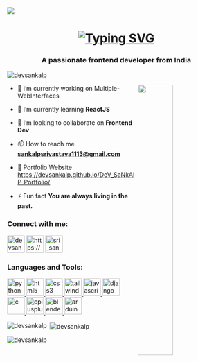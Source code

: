 <img align="center" src="https://drive.google.com/uc?id=1etA3cxP0eAP-UjnPqCEpsNM4LerNeYrh">
<h1 align="center"><a href="https://git.io/typing-svg"><img src="https://readme-typing-svg.demolab.com?font=Fira+Code&pause=2000&color=FFFFFF&center=true&width=435&lines=Hi+%F0%9F%91%8B%2C+I'm+Sankalp+Srivastava" alt="Typing SVG" /></a></h1>
<h3 align="center">A passionate frontend developer from India</h3>

<p align="left"> <img src="https://komarev.com/ghpvc/?username=devsankalp&label=Profile%20views&color=0e75b6&style=flat" alt="devsankalp" /> </p>
<img align="right" width="40%" src="https://www.lambdatest.com/resources/images/news24.gif">

- 🔭 I’m currently working on Multiple-WebInterfaces

- 🌱 I’m currently learning **ReactJS**

- 👯 I’m looking to collaborate on **Frontend Dev**

- 📫 How to reach me **sankalpsrivastava1113@gmail.com**

- 👯 Portfolio Website https://devsankalp.github.io/DeV_SaNkAlP-Portfolio/

- ⚡ Fun fact **You are always living in the past.**

<h3 align="left">Connect with me:</h3>
<p align="left">
<a href="https://codepen.io/devsankalp" target="blank"><img align="center" src="https://img.icons8.com/external-tal-revivo-tritone-tal-revivo/128/null/external-codepen-an-online-community-for-testing-and-showcasing-code-snippets-logo-tritone-tal-revivo.png" alt="devsankalp" height="40" width="40" /></a>
<a href="https://www.linkedin.com/in/sankalp-srivastava-4b76a622b/" target="blank"><img align="center" src="https://img.icons8.com/color/48/null/linkedin-circled--v1.png" alt="https://www.linkedin.com/in/sankalp-srivastava-4b76a622b/" height="40" width="40" /></a>
<a href="https://instagram.com/sri_sankalp.13" target="blank"><img align="center" src="https://img.icons8.com/fluency/48/null/instagram-new.png" alt="sri_sankalp.13" height="40" width="40" /></a>
</p>

<h3 align="left">Languages and Tools:</h3>
<p align="left"><a href="https://www.python.org" target="_blank" rel="noreferrer"> <img src="https://img.icons8.com/color/48/null/python--v1.png" alt="python" width="40" height="40" /> </a> 
<a href="https://www.w3.org/html/" target="_blank" rel="noreferrer"> <img src="https://img.icons8.com/color/144/null/html-5--v1.png" alt="html5" width="40" height="40" /> </a> 
<a href="https://www.w3schools.com/css/" target="_blank" rel="noreferrer"> <img src="https://img.icons8.com/color/144/null/css3.png" alt="css3" width="40" height="40" /> </a> 
<a href="https://tailwindcss.com/" target="_blank" rel="noreferrer"> <img src="https://www.vectorlogo.zone/logos/tailwindcss/tailwindcss-icon.svg" alt="tailwind" width="40" height="40" /> </a>
<a href="https://developer.mozilla.org/en-US/docs/Web/JavaScript" target="_blank" rel="noreferrer"> <img src="https://img.icons8.com/color/144/null/javascript--v1.png" alt="javascript" width="40" height="40" /> </a> 
<a href="https://www.djangoproject.com/" target="_blank" rel="noreferrer"> <img src="https://cdn.worldvectorlogo.com/logos/django.svg" alt="django" width="40" height="40"/> </a>
<a href="https://www.cprogramming.com/" target="_blank" rel="noreferrer"> <img src="https://img.icons8.com/color/144/null/c-programming.png" alt="c" width="40" height="40" /> </a>
<a href="https://www.w3schools.com/cpp/" target="_blank" rel="noreferrer"> <img src="https://img.icons8.com/color/144/null/c-plus-plus-logo.png" alt="cplusplus" width="40" height="40" /> </a> 
<a href="https://www.blender.org/" target="_blank" rel="noreferrer"> <img src="https://img.icons8.com/bubbles/200/null/blender-3d.png" alt="blender" width="40" height="40" /> </a>
<a href="https://www.arduino.cc/" target="_blank" rel="noreferrer"> <img src="https://cdn.worldvectorlogo.com/logos/arduino-1.svg" alt="arduino" width="40" height="40" /> </a>  </p>

<p><img align="left" src="https://github-readme-stats.vercel.app/api/top-langs?username=devsankalp&show_icons=true&locale=en&layout=compact" alt="devsankalp" /></p>

<p>&nbsp;<img align="center" src="https://github-readme-stats.vercel.app/api?username=devsankalp&show_icons=true&locale=en" alt="devsankalp" /></p>

<p><img align="center" src="https://github-readme-streak-stats.herokuapp.com/?user=devsankalp&" alt="devsankalp" /></p>
